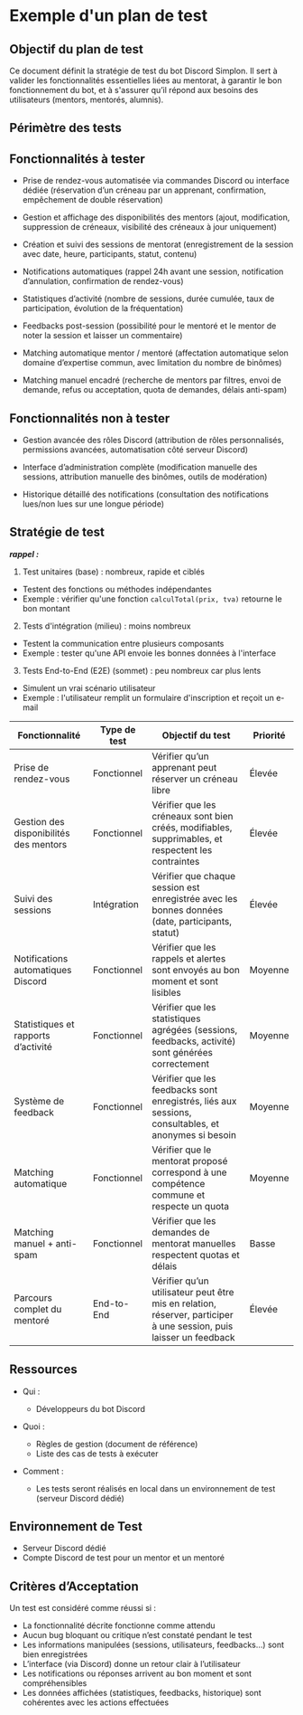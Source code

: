 # Exemple d'un plan de test

## Objectif du plan de test

Ce document définit la stratégie de test du bot Discord Simplon. Il sert à valider les fonctionnalités essentielles liées au mentorat, à garantir le bon fonctionnement du bot, et à s'assurer qu’il répond aux besoins des utilisateurs (mentors, mentorés, alumnis).

## Périmètre des tests

## Fonctionnalités à tester

- Prise de rendez-vous automatisée via commandes Discord ou interface dédiée (réservation d’un créneau par un apprenant, confirmation, empêchement de double réservation)

- Gestion et affichage des disponibilités des mentors (ajout, modification, suppression de créneaux, visibilité des créneaux à jour uniquement)

- Création et suivi des sessions de mentorat (enregistrement de la session avec date, heure, participants, statut, contenu)

- Notifications automatiques (rappel 24h avant une session, notification d’annulation, confirmation de rendez-vous)

- Statistiques d’activité (nombre de sessions, durée cumulée, taux de participation, évolution de la fréquentation)

- Feedbacks post-session (possibilité pour le mentoré et le mentor de noter la session et laisser un commentaire)

- Matching automatique mentor / mentoré (affectation automatique selon domaine d’expertise commun, avec limitation du nombre de binômes)

- Matching manuel encadré (recherche de mentors par filtres, envoi de demande, refus ou acceptation, quota de demandes, délais anti-spam)

## Fonctionnalités non à tester

- Gestion avancée des rôles Discord (attribution de rôles personnalisés, permissions avancées, automatisation côté serveur Discord)

- Interface d’administration complète (modification manuelle des sessions, attribution manuelle des binômes, outils de modération)

- Historique détaillé des notifications (consultation des notifications lues/non lues sur une longue période)

## Stratégie de test

**_rappel :_**

1. Test unitaires (base) : nombreux, rapide et ciblés

- Testent des fonctions ou méthodes indépendantes
- Exemple : vérifier qu'une fonction `calculTotal(prix, tva)` retourne le bon montant

2. Tests d'intégration (milieu) : moins nombreux

- Testent la communication entre plusieurs composants
- Exemple : tester qu'une API envoie les bonnes données à l'interface

3. Tests End-to-End (E2E) (sommet) : peu nombreux car plus lents

- Simulent un vrai scénario utilisateur
- Exemple : l'utilisateur remplit un formulaire d'inscription et reçoit un e-mail

| **Fonctionnalité**                     | **Type de test** | **Objectif du test**                                                                                               | **Priorité** |
| -------------------------------------- | ---------------- | ------------------------------------------------------------------------------------------------------------------ | ------------ |
| Prise de rendez-vous                   | Fonctionnel      | Vérifier qu’un apprenant peut réserver un créneau libre                                                            | Élevée       |
| Gestion des disponibilités des mentors | Fonctionnel      | Vérifier que les créneaux sont bien créés, modifiables, supprimables, et respectent les contraintes                | Élevée       |
| Suivi des sessions                     | Intégration      | Vérifier que chaque session est enregistrée avec les bonnes données (date, participants, statut)                   | Élevée       |
| Notifications automatiques Discord     | Fonctionnel      | Vérifier que les rappels et alertes sont envoyés au bon moment et sont lisibles                                    | Moyenne      |
| Statistiques et rapports d’activité    | Fonctionnel      | Vérifier que les statistiques agrégées (sessions, feedbacks, activité) sont générées correctement                  | Moyenne      |
| Système de feedback                    | Fonctionnel      | Vérifier que les feedbacks sont enregistrés, liés aux sessions, consultables, et anonymes si besoin                | Moyenne      |
| Matching automatique                   | Fonctionnel      | Vérifier que le mentorat proposé correspond à une compétence commune et respecte un quota                          | Moyenne      |
| Matching manuel + anti-spam            | Fonctionnel      | Vérifier que les demandes de mentorat manuelles respectent quotas et délais                                        | Basse        |
| Parcours complet du mentoré            | End-to-End       | Vérifier qu’un utilisateur peut être mis en relation, réserver, participer à une session, puis laisser un feedback | Élevée       |

## Ressources

- Qui :

  - Développeurs du bot Discord

- Quoi :

  - Règles de gestion (document de référence)
  - Liste des cas de tests à exécuter

- Comment :

  - Les tests seront réalisés en local dans un environnement de test (serveur Discord dédié)

## Environnement de Test

- Serveur Discord dédié
- Compte Discord de test pour un mentor et un mentoré

## Critères d’Acceptation

Un test est considéré comme réussi si :

- La fonctionnalité décrite fonctionne comme attendu
- Aucun bug bloquant ou critique n’est constaté pendant le test
- Les informations manipulées (sessions, utilisateurs, feedbacks…) sont bien enregistrées
- L’interface (via Discord) donne un retour clair à l’utilisateur
- Les notifications ou réponses arrivent au bon moment et sont compréhensibles
- Les données affichées (statistiques, feedbacks, historique) sont cohérentes avec les actions effectuées
